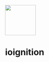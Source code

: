 <div id="header" align="left">
  <img src="https://github.com/Cijin/ioignition/assets/1990966/4376a83b-d1f7-4da0-85ee-fdef10e9bda0" width="100"/>
</div> 

# ioignition
